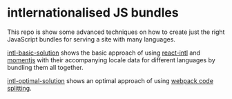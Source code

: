 # intlernationalised JS bundles

This repo is show some advanced techniques on how to create just the right JavaScript bundles for serving a site with many languages.

[intl-basic-solution](intl-basic-solution) shows the basic approach of using [react-intl](https://github.com/yahoo/react-intl) and [momentjs](https://momentjs.com/) with their accompanying locale data for different languages by bundling them all together.

[intl-optimal-solution](intl-optimal-solution) shows an optimal approach of using [webpack code splitting](https://webpack.js.org/guides/code-splitting/).
